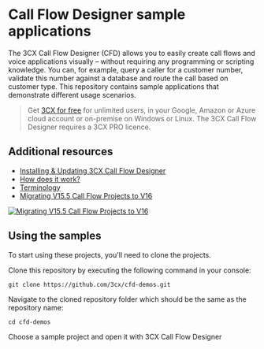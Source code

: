 # Call Flow Designer sample applications
The 3CX Call Flow Designer (CFD) allows you to easily create call flows and voice applications visually – without requiring any programming or scripting knowledge. You can, for example, query a caller for a customer number, validate this number against a database and route the call based on customer type. This repository contains sample applications that demonstrate different usage scenarios.
> Get [3CX for free](https://www.3cx.com/phone-system/download-phone-system/?src=github) for unlimited users, in your Google, Amazon or Azure cloud account or on-premise on Windows or Linux. 
The 3CX Call Flow Designer requires a 3CX PRO licence.

## Additional resources
* [Installing & Updating 3CX Call Flow Designer](https://www.3cx.com/docs/manual/cfd-installation/#h.kql7rxbqfopm)
* [How does it work?](https://www.3cx.com/docs/manual/cfd-installation/#h.kf48zybcuj57)
* [Terminology](https://www.3cx.com/docs/manual/cfd-installation/#h.1qq7k8c0b7ca)
* [Migrating V15.5 Call Flow Projects to V16](https://www.3cx.com/docs/manual/cfd-troubleshooting/#h.lsc0dfwmd9eg)

[![Migrating V15.5 Call Flow Projects to V16](http://img.youtube.com/vi/sWmIJ_pxdYo/0.jpg)](https://www.youtube.com/watch?v=sWmIJ_pxdYo)

## Using the samples
To start using these projects, you'll need to clone the projects.

Clone this repository by executing the following command in your console:

``` 
git clone https://github.com/3cx/cfd-demos.git 
```

Navigate to the cloned repository folder which should be the same as the repository name:

``` 
cd cfd-demos 
```

Choose a sample project and open it with 3CX Call Flow Designer

